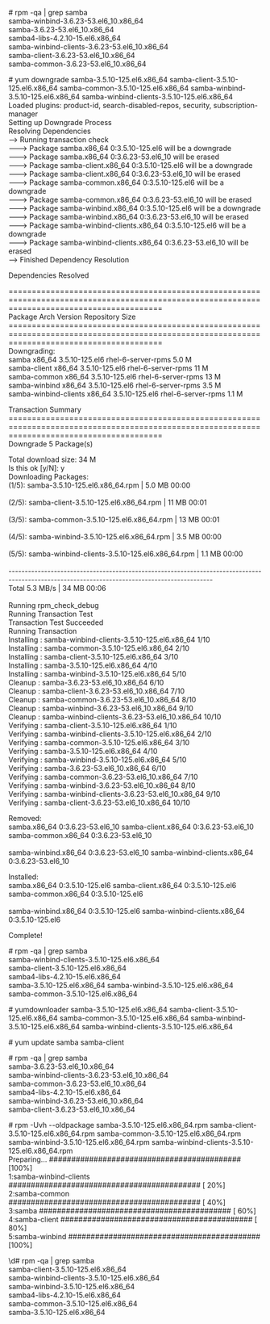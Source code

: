 \# rpm -qa | grep samba<br>
samba-winbind-3.6.23-53.el6_10.x86_64<br>
samba-3.6.23-53.el6_10.x86_64<br>
samba4-libs-4.2.10-15.el6.x86_64<br>
samba-winbind-clients-3.6.23-53.el6_10.x86_64<br>
samba-client-3.6.23-53.el6_10.x86_64<br>
samba-common-3.6.23-53.el6_10.x86_64<br>

\# yum downgrade samba-3.5.10-125.el6.x86_64 samba-client-3.5.10-125.el6.x86_64 samba-common-3.5.10-125.el6.x86_64 samba-winbind-3.5.10-125.el6.x86_64 samba-winbind-clients-3.5.10-125.el6.x86_64<br>
Loaded plugins: product-id, search-disabled-repos, security, subscription-manager<br>
Setting up Downgrade Process<br>
Resolving Dependencies<br>
--> Running transaction check<br>
---> Package samba.x86_64 0:3.5.10-125.el6 will be a downgrade<br>
---> Package samba.x86_64 0:3.6.23-53.el6_10 will be erased<br>
---> Package samba-client.x86_64 0:3.5.10-125.el6 will be a downgrade<br>
---> Package samba-client.x86_64 0:3.6.23-53.el6_10 will be erased<br>
---> Package samba-common.x86_64 0:3.5.10-125.el6 will be a downgrade<br>
---> Package samba-common.x86_64 0:3.6.23-53.el6_10 will be erased<br>
---> Package samba-winbind.x86_64 0:3.5.10-125.el6 will be a downgrade<br>
---> Package samba-winbind.x86_64 0:3.6.23-53.el6_10 will be erased<br>
---> Package samba-winbind-clients.x86_64 0:3.5.10-125.el6 will be a downgrade<br>
---> Package samba-winbind-clients.x86_64 0:3.6.23-53.el6_10 will be erased<br>
--> Finished Dependency Resolution<br>

Dependencies Resolved<br>

=============================================================================================================================================<br>
 Package                                Arch                    Version                            Repository                           Size<br>
=============================================================================================================================================<br>
Downgrading:<br>
 samba                                  x86_64                  3.5.10-125.el6                     rhel-6-server-rpms                  5.0 M<br>
 samba-client                           x86_64                  3.5.10-125.el6                     rhel-6-server-rpms                   11 M<br>
 samba-common                           x86_64                  3.5.10-125.el6                     rhel-6-server-rpms                   13 M<br>
 samba-winbind                          x86_64                  3.5.10-125.el6                     rhel-6-server-rpms                  3.5 M<br>
 samba-winbind-clients                  x86_64                  3.5.10-125.el6                     rhel-6-server-rpms                  1.1 M<br>

Transaction Summary<br>
=============================================================================================================================================<br>
Downgrade     5 Package(s)<br>

Total download size: 34 M<br>
Is this ok [y/N]: y<br>
Downloading Packages:<br>
(1/5): samba-3.5.10-125.el6.x86_64.rpm                                                                                | 5.0 MB     00:00<br>     
(2/5): samba-client-3.5.10-125.el6.x86_64.rpm                                                                         |  11 MB     00:01<br>     
(3/5): samba-common-3.5.10-125.el6.x86_64.rpm                                                                         |  13 MB     00:01<br>     
(4/5): samba-winbind-3.5.10-125.el6.x86_64.rpm                                                                        | 3.5 MB     00:00<br>     
(5/5): samba-winbind-clients-3.5.10-125.el6.x86_64.rpm                                                                | 1.1 MB     00:00<br>     
---------------------------------------------------------------------------------------------------------------------------------------------<br>
Total                                                                                                        5.3 MB/s |  34 MB     00:06<br>     
Running rpm_check_debug<br>
Running Transaction Test<br>
Transaction Test Succeeded<br>
Running Transaction<br>
  Installing : samba-winbind-clients-3.5.10-125.el6.x86_64                                                                              1/10 <br>
  Installing : samba-common-3.5.10-125.el6.x86_64                                                                                       2/10 <br>
  Installing : samba-client-3.5.10-125.el6.x86_64                                                                                       3/10 <br>
  Installing : samba-3.5.10-125.el6.x86_64                                                                                              4/10 <br>
  Installing : samba-winbind-3.5.10-125.el6.x86_64                                                                                      5/10 <br>
  Cleanup    : samba-3.6.23-53.el6_10.x86_64                                                                                            6/10 <br>
  Cleanup    : samba-client-3.6.23-53.el6_10.x86_64                                                                                     7/10 <br>
  Cleanup    : samba-common-3.6.23-53.el6_10.x86_64                                                                                     8/10 <br>
  Cleanup    : samba-winbind-3.6.23-53.el6_10.x86_64                                                                                    9/10<br> 
  Cleanup    : samba-winbind-clients-3.6.23-53.el6_10.x86_64                                                                           10/10 <br>
  Verifying  : samba-client-3.5.10-125.el6.x86_64                                                                                       1/10 <br>
  Verifying  : samba-winbind-clients-3.5.10-125.el6.x86_64                                                                              2/10<br> 
  Verifying  : samba-common-3.5.10-125.el6.x86_64                                                                                       3/10 <br>
  Verifying  : samba-3.5.10-125.el6.x86_64                                                                                              4/10<br> 
  Verifying  : samba-winbind-3.5.10-125.el6.x86_64                                                                                      5/10 <br>
  Verifying  : samba-3.6.23-53.el6_10.x86_64                                                                                            6/10 <br>
  Verifying  : samba-common-3.6.23-53.el6_10.x86_64                                                                                     7/10<br> 
  Verifying  : samba-winbind-3.6.23-53.el6_10.x86_64                                                                                    8/10 <br>
  Verifying  : samba-winbind-clients-3.6.23-53.el6_10.x86_64                                                                            9/10<br> 
  Verifying  : samba-client-3.6.23-53.el6_10.x86_64                                                                                    10/10 <br>

Removed:<br>
  samba.x86_64 0:3.6.23-53.el6_10             samba-client.x86_64 0:3.6.23-53.el6_10              samba-common.x86_64 0:3.6.23-53.el6_10<br>  
  samba-winbind.x86_64 0:3.6.23-53.el6_10     samba-winbind-clients.x86_64 0:3.6.23-53.el6_10 <br>   

Installed:<br>
  samba.x86_64 0:3.5.10-125.el6               samba-client.x86_64 0:3.5.10-125.el6                samba-common.x86_64 0:3.5.10-125.el6<br>      
  samba-winbind.x86_64 0:3.5.10-125.el6       samba-winbind-clients.x86_64 0:3.5.10-125.el6 <br>     

Complete!<br>


\# rpm -qa | grep samba<br>
samba-winbind-clients-3.5.10-125.el6.x86_64<br>
samba-client-3.5.10-125.el6.x86_64<br>
samba4-libs-4.2.10-15.el6.x86_64<br>
samba-3.5.10-125.el6.x86_64
samba-winbind-3.5.10-125.el6.x86_64<br>
samba-common-3.5.10-125.el6.x86_64<br>


\# yumdownloader samba-3.5.10-125.el6.x86_64 samba-client-3.5.10-125.el6.x86_64 samba-common-3.5.10-125.el6.x86_64 samba-winbind-3.5.10-125.el6.x86_64 samba-winbind-clients-3.5.10-125.el6.x86_64<br>

\# yum update samba samba-client<br>

\# rpm -qa | grep samba<br>
samba-3.6.23-53.el6_10.x86_64<br>
samba-winbind-clients-3.6.23-53.el6_10.x86_64<br>
samba-common-3.6.23-53.el6_10.x86_64<br>
samba4-libs-4.2.10-15.el6.x86_64<br>
samba-winbind-3.6.23-53.el6_10.x86_64<br>
samba-client-3.6.23-53.el6_10.x86_64<br>

\# rpm -Uvh --oldpackage samba-3.5.10-125.el6.x86_64.rpm samba-client-3.5.10-125.el6.x86_64.rpm samba-common-3.5.10-125.el6.x86_64.rpm samba-winbind-3.5.10-125.el6.x86_64.rpm samba-winbind-clients-3.5.10-125.el6.x86_64.rpm<br>
Preparing...                ########################################### [100%]<br>
   1:samba-winbind-clients  ########################################### [ 20%]<br>
   2:samba-common           ########################################### [ 40%]<br>
   3:samba                  ########################################### [ 60%]<br>
   4:samba-client           ########################################### [ 80%]<br>
   5:samba-winbind          ########################################### [100%]<br>

\d# rpm -qa | grep samba<br>
samba-client-3.5.10-125.el6.x86_64<br>
samba-winbind-clients-3.5.10-125.el6.x86_64<br>
samba-winbind-3.5.10-125.el6.x86_64<br>
samba4-libs-4.2.10-15.el6.x86_64<br>
samba-common-3.5.10-125.el6.x86_64<br>
samba-3.5.10-125.el6.x86_64<br>
